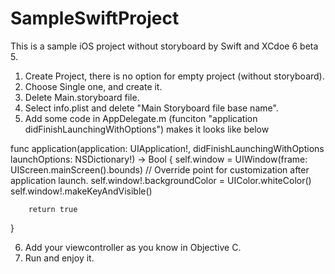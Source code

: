 SampleSwiftProject
==================

This is a sample iOS project without storyboard by Swift and XCdoe 6 beta 5.

1. Create Project, there is no option for empty project (without storyboard).
2. Choose Single one, and create it.
3. Delete Main.storyboard file.
4. Select info.plist and delete "Main Storyboard file base name".
5. Add some code in AppDelegate.m (funciton "application didFinishLaunchingWithOptions") makes it looks like below

  func application(application: UIApplication!, didFinishLaunchingWithOptions launchOptions: NSDictionary!) -> Bool {
        self.window = UIWindow(frame: UIScreen.mainScreen().bounds)
        // Override point for customization after application launch.
        self.window!.backgroundColor = UIColor.whiteColor()
        self.window!.makeKeyAndVisible()
        
        return true
  }
  
6. Add your viewcontroller as you know in Objective C.
7. Run and enjoy it.
